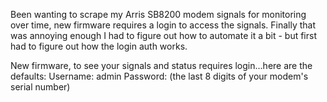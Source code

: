 Been wanting to scrape my Arris SB8200 modem signals for monitoring over time, new firmware requires a login to access the signals.  Finally that was annoying enough I had to figure out how to automate it a bit - but first had to figure out how the login auth works.

New firmware, to see your signals and status requires login...here are the defaults:
Username: admin
Password: (the last 8 digits of your modem's serial number)
